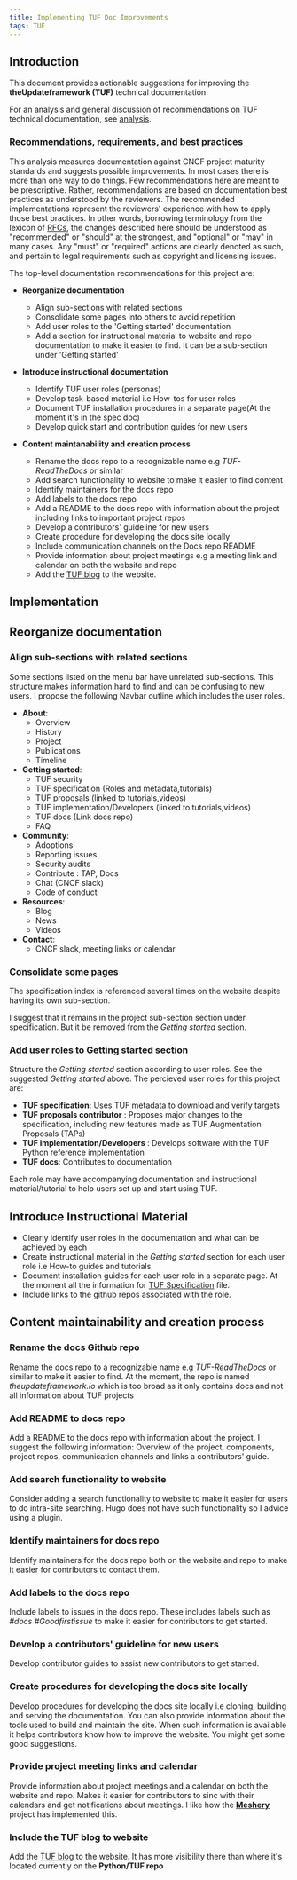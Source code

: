 ```yaml
---
title: Implementing TUF Doc Improvements
tags: TUF
---
```


## Introduction

This document provides actionable suggestions for improving the
**theUpdateframework (TUF)** technical documentation.

For an analysis and general discussion of recommendations on TUF technical
documentation, see [analysis](./analysis.md).

### Recommendations, requirements, and best practices

This analysis measures documentation against CNCF project maturity standards and
suggests possible improvements. In most cases there is more than one way to do
things. Few recommendations here are meant to be prescriptive. Rather,
recommendations are based on documentation best practices as understood by the
reviewers. The recommended implementations represent the reviewers' experience
with how to apply those best practices. In other words, borrowing terminology
from the lexicon of [RFCs][rfc-keywords], the changes described here should be
understood as "recommended" or "should" at the strongest, and "optional" or
"may" in many cases. Any "must" or "required" actions are clearly denoted as
such, and pertain to legal requirements such as copyright and licensing issues.

The top-level documentation recommendations for this project are:

- **Reorganize documentation**
  - Align sub-sections with related sections
  - Consolidate some pages into others to avoid repetition
  - Add user roles to the 'Getting started' documentation
  - Add a section for instructional material to website and repo documentation
    to make it easier to find. It can be a sub-section under 'Getting started'
- **Introduce instructional documentation**

  - Identify TUF user roles (personas)
  - Develop task-based material i.e How-tos for user roles
  - Document TUF installation procedures in a separate page(At the moment it's
    in the spec doc)
  - Develop quick start and contribution guides for new users

- **Content maintanability and creation process**
  - Rename the docs repo to a recognizable name e.g _TUF-ReadTheDocs_ or similar
  - Add search functionality to website to make it easier to find content
  - Identify maintainers for the docs repo
  - Add labels to the docs repo
  - Add a README to the docs repo with information about the project including
    links to important project repos
  - Develop a contributors' guideline for new users
  - Create procedure for developing the docs site locally
  - Include communication channels on the Docs repo README
  - Provide information about project meetings e.g a meeting link and calendar
    on both the website and repo
  - Add the [TUF blog](https://theupdateframework.github.io/python-tuf) to the
    website.

## Implementation

## Reorganize documentation

### Align sub-sections with related sections

Some sections listed on the menu bar have unrelated sub-sections. This structure
makes information hard to find and can be confusing to new users. I propose the
following Navbar outline which includes the user roles.

- **About**:
  - Overview
  - History
  - Project
  - Publications
  - Timeline
- **Getting started**:
  - TUF security
  - TUF specification (Roles and metadata,tutorials)
  - TUF proposals (linked to tutorials,videos)
  - TUF implementation/Developers (linked to tutorials,videos)
  - TUF docs (Link docs repo)
  - FAQ
- **Community**:
  - Adoptions
  - Reporting issues
  - Security audits
  - Contribute : TAP, Docs
  - Chat (CNCF slack)
  - Code of conduct
- **Resources**:
  - Blog
  - News
  - Videos
- **Contact**:
  - CNCF slack, meeting links or calendar

### Consolidate some pages

The specification index is referenced several times on the website despite
having its own sub-section.

I suggest that it remains in the project sub-section section under
specification. But it be removed from the _Getting started_ section.

### Add user roles to Getting started section

Structure the _Getting started_ section according to user roles. See the
suggested _Getting started_ above. The percieved user roles for this project
are:

- **TUF specification**: Uses TUF metadata to download and verify targets
- **TUF proposals contributor** : Proposes major changes to the specification,
  including new features made as TUF Augmentation Proposals (TAPs)
- **TUF implementation/Developers** : Develops software with the TUF Python
  reference implementation
- **TUF docs**: Contributes to documentation

Each role may have accompanying documentation and instructional
material/tutorial to help users set up and start using TUF.

## Introduce Instructional Material

- Clearly identify user roles in the documentation and what can be achieved by
  each
- Create instructional material in the _Getting started_ section for each user
  role i.e How-to guides and tutorials
- Document installation guides for each user role in a separate page. At the
  moment all the information for
  [TUF Specification](https://theupdateframework.github.io/specification/latest)
  file.
- Include links to the github repos associated with the role.

## Content maintainability and creation process

### Rename the docs Github repo

Rename the docs repo to a recognizable name e.g _TUF-ReadTheDocs_ or similar to
make it easier to find. At the moment, the repo is named _theupdateframework.io_
which is too broad as it only contains docs and not all information about TUF
projects

### Add README to docs repo

Add a README to the docs repo with information about the project. I suggest the
following information: Overview of the project, components, project repos,
communication channels and links a contributors' guide.

### Add search functionality to website

Consider adding a search functionality to website to make it easier for users to
do intra-site searching. Hugo does not have such functionality so I advice using
a plugin.

### Identify maintainers for docs repo

Identify maintainers for the docs repo both on the website and repo to make it
easier for contributors to contact them.

### Add labels to the docs repo

Include labels to issues in the docs repo. These includes labels such as _#docs
\#Goodfirstissue_ to make it easier for contributors to get started.

### Develop a contributors' guideline for new users

Develop contributor guides to assist new contributors to get started.

### Create procedures for developing the docs site locally

Develop procedures for developing the docs site locally i.e cloning, building
and serving the documentation. You can also provide information about the tools
used to build and maintain the site. When such information is available it helps
contributors know how to improve the website. You might get some good
suggestions.

### Provide project meeting links and calendar

Provide information about project meetings and a calendar on both the website
and repo. Makes it easier for contributors to sinc with their calendars and get
notifications about meetings. I like how the
[**Meshery**](https://github.com/layer5io/layer5) project has implemented this.

### Include the TUF blog to website

Add the [TUF blog](https://theupdateframework.github.io/python-tuf) to the
website. It has more visibility there than where it's located currently on the
**Python/TUF repo**

[rfc-keywords]: https://www.rfc-editor.org/rfc/rfc2119

